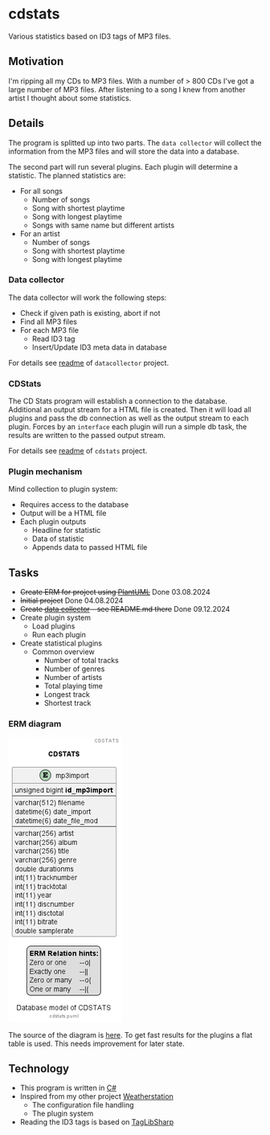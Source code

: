 # cdstats

Various statistics based on ID3 tags of MP3 files.

## Motivation

I'm ripping all my CDs to MP3 files. With a number of > 800 CDs I've got a large number of MP3 files. After listening to a song I knew from another artist I thought about some statistics.

## Details

The program is splitted up into two parts. The `data collector` will collect the information from the MP3 files and will store the data into a database.

The second part will run several plugins. Each plugin will determine a statistic. The planned statistics are:

- For all songs
  - Number of songs
  - Song with shortest playtime
  - Song with longest playtime
  - Songs with same name but different artists
- For an artist
  - Number of songs
  - Song with shortest playtime
  - Song with longest playtime

### Data collector

The data collector will work the following steps:

- Check if given path is existing, abort if not
- Find all MP3 files
- For each MP3 file
  - Read ID3 tag
  - Insert/Update ID3 meta data in database

For details see [readme][app_datacollector] of `datacollector` project.

### CDStats

The CD Stats program will establish a connection to the database. Additional an output stream for a HTML file is created. Then it will load all plugins and pass the db connection as well as the output stream to each plugin. Forces by an `interface` each plugin will run a simple db task, the results are written to the passed output stream.

For details see [readme][app_cdstats] of `cdstats` project.

### Plugin mechanism

Mind collection to plugin system:

- Requires access to the database
- Output will be a HTML file
- Each plugin outputs
  - Headline for statistic
  - Data of statistic
  - Appends data to passed HTML file

## Tasks

- ~~Create ERM for project using [PlantUML][tool_puml]~~ Done 03.08.2024
- ~~Initial project~~ Done 04.08.2024
- ~~Create [data collector][app_datacollector] - see README.md there~~ Done 09.12.2024
- Create plugin system
  - Load plugins
  - Run each plugin
- Create statistical plugins
  - Common overview
    - Number of total tracks
    - Number of genres
    - Number of artists
    - Total playing time
    - Longest track
    - Shortest track

### ERM diagram

![cdstats ERM diagram](./images/cdstats.png "cdstats ERM diagram")

The source of the diagram is [here][file_erm]. To get fast results for the plugins a flat table is used. This needs improvement for later state.

## Technology

- This program is written in [C#][code_c#]
- Inspired from my other project [Weatherstation][project_weatherstation]
  - The configuration file handling
  - The plugin system
- Reading the ID3 tags is based on [TagLibSharp][lib_taglibsharp]

[app_cdstats]: ./cdstats/README.md
[app_datacollector]: ./datacollector/README.md
[code_c#]: https://learn.microsoft.com/en-us/dotnet/csharp/tour-of-csharp/
[file_erm]: ./cdstats.puml
[lib_taglibsharp]: https://github.com/mono/taglib-sharp
[project_weatherstation]: https://github.com/ThirtySomething/Weatherstation
[tool_puml]: https://plantuml.com/
